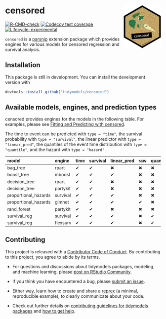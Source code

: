 
<!-- README.md is generated from README.Rmd. Please edit that file -->

# censored <a href='https://censored.tidymodels.org'><img src='man/figures/logo.png' align="right" height="139" /></a>

<!-- badges: start -->

[![R-CMD-check](https://github.com/tidymodels/censored/actions/workflows/R-CMD-check.yaml/badge.svg)](https://github.com/tidymodels/censored/actions/workflows/R-CMD-check.yaml)
[![Codecov test
coverage](https://codecov.io/gh/tidymodels/censored/branch/main/graph/badge.svg)](https://codecov.io/gh/tidymodels/censored?branch=main)
[![Lifecycle:
experimental](https://img.shields.io/badge/lifecycle-experimental-orange.svg)](https://www.tidyverse.org/lifecycle/#experimental)
<!-- badges: end -->

`censored` is a [parsnip](https://parsnip.tidymodels.org) extension
package which provides engines for various models for censored
regression and survival analysis.

## Installation

This package is still in development. You can install the development
version with

``` r
devtools::install_github("tidymodels/censored")
```

## Available models, engines, and prediction types

censored provides engines for the models in the following table. For
examples, please see [Fitting and Predicting with
censored](https://censored.tidymodels.org/articles/articles/examples.html).

The time to event can be predicted with `type = "time"`, the survival
probability with `type = "survival"`, the linear predictor with
`type = "linear_pred"`, the quantiles of the event time distribution
with `type = "quantile"`, and the hazard with `type = "hazard"`.

| model                | engine   | time | survival | linear_pred | raw | quantile | hazard |
|:---------------------|:---------|:-----|:---------|:------------|:----|:---------|:-------|
| bag_tree             | rpart    | ✔    | ✔        | ✖           | ✖   | ✖        | ✖      |
| boost_tree           | mboost   | ✔    | ✔        | ✔           | ✖   | ✖        | ✖      |
| decision_tree        | rpart    | ✔    | ✔        | ✖           | ✖   | ✖        | ✖      |
| decision_tree        | partykit | ✔    | ✔        | ✖           | ✖   | ✖        | ✖      |
| proportional_hazards | survival | ✔    | ✔        | ✔           | ✖   | ✖        | ✖      |
| proportional_hazards | glmnet   | ✔    | ✔        | ✔           | ✔   | ✖        | ✖      |
| rand_forest          | partykit | ✔    | ✔        | ✖           | ✖   | ✖        | ✖      |
| survival_reg         | survival | ✔    | ✔        | ✔           | ✖   | ✔        | ✔      |
| survival_reg         | flexsurv | ✔    | ✔        | ✔           | ✖   | ✔        | ✔      |

## Contributing

This project is released with a [Contributor Code of
Conduct](https://contributor-covenant.org/version/2/0/CODE_OF_CONDUCT.html).
By contributing to this project, you agree to abide by its terms.

-   For questions and discussions about tidymodels packages, modeling,
    and machine learning, please [post on RStudio
    Community](https://community.rstudio.com/new-topic?category_id=15&tags=tidymodels,question).

-   If you think you have encountered a bug, please [submit an
    issue](https://github.com/tidymodels/censored/issues).

-   Either way, learn how to create and share a
    [reprex](https://reprex.tidyverse.org/articles/articles/learn-reprex.html)
    (a minimal, reproducible example), to clearly communicate about your
    code.

-   Check out further details on [contributing guidelines for tidymodels
    packages](https://www.tidymodels.org/contribute/) and [how to get
    help](https://www.tidymodels.org/help/).
